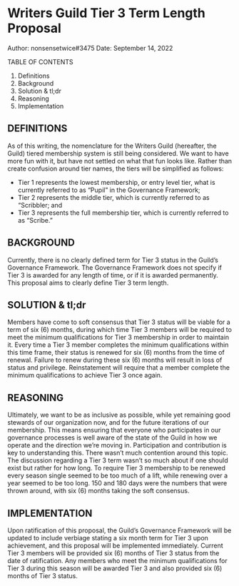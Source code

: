 # Writers Guild Tier 3 Term Length Proposal
Author: nonsensetwice#3475
Date: September 14, 2022

TABLE OF CONTENTS
1. Definitions
2. Background
3. Solution & tl;dr
4. Reasoning
5. Implementation

## DEFINITIONS

As of this writing, the nomenclature for the Writers Guild (hereafter, the
Guild) tiered membership system is still being considered. We want to have
more fun with it, but have not settled on what that fun looks like. Rather
than create confusion around tier names, the tiers will be simplified as
follows:

- Tier 1 represents the lowest membership, or entry level tier, what is
currently referred to as “Pupil” in the Governance Framework;
- Tier 2 represents the middle tier, which is currently referred to as
“Scribbler; and
- Tier 3 represents the full membership tier, which is currently referred to
as “Scribe.”

## BACKGROUND

Currently, there is no clearly defined term for Tier 3 status in the Guild’s
Governance Framework. The Governance Framework does not specify if Tier 3 is
awarded for any length of time, or if it is awarded permanently. This
proposal aims to clearly define Tier 3 term length.

## SOLUTION & tl;dr

Members have come to soft consensus that Tier 3 status will be viable for a
term of six (6) months, during which time Tier 3 members will be required to
meet the minimum qualifications for Tier 3 membership in order to maintain
it. Every time a Tier 3 member completes the minimum qualifications within
this time frame, their status is renewed for six (6) months from the time of
renewal. Failure to renew during these six (6) months will result in loss of
status and privilege. Reinstatement will require that a member complete the
minimum qualifications to achieve Tier 3 once again.

## REASONING

Ultimately, we want to be as inclusive as possible, while yet remaining good
stewards of our organization now, and for the future iterations of our
membership. This means ensuring that everyone who participates in our
governance processes is well aware of the state of the Guild in how we
operate and the direction we’re moving in. Participation and contribution is
key to understanding this. There wasn’t much contention around this topic.
The discussion regarding a Tier 3 term wasn’t so much about if one should
exist but rather for how long. To require Tier 3 membership to be renewed
every season single seemed to be too much of a lift, while renewing over a
year seemed to be too long. 150 and 180 days were the numbers that were
thrown around, with six (6) months taking the soft consensus.

## IMPLEMENTATION

Upon ratification of this proposal, the Guild’s Governance Framework will be
updated to include verbiage stating a six month term for Tier 3 upon
achievement, and this proposal will be implemented immediately. Current Tier
3 members will be provided six (6) months of Tier 3 status from the date of
ratification. Any members who meet the minimum qualifications for Tier 3
during this season will be awarded Tier 3 and also provided six (6) months of
Tier 3 status.